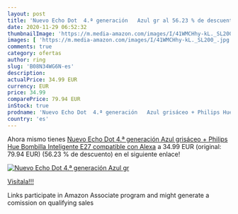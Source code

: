 ```yaml
---
layout: post
title: 'Nuevo Echo Dot  4.ª generación   Azul gr al 56.23 % de descuento'
date: 2020-11-29 06:52:32
thumbnailImage: 'https://m.media-amazon.com/images/I/41WMCHhy-kL._SL200_.jpg'
images: [ 'https://m.media-amazon.com/images/I/41WMCHhy-kL._SL200_.jpg' ]
comments: true
category: ofertas
author: ring
slug: 'B08N34WG6N-es'
description:
actualPrice: 34.99 EUR
currency: EUR
price: 34.99
comparePrice: 79.94 EUR
inStock: true
prodname: 'Nuevo Echo Dot  4.ª generación   Azul grisáceo + Philips Hue Bombilla Inteligente  E27   compatible con Alexa'
country: 'es'
---
```


Ahora mismo tienes [Nuevo Echo Dot  4.ª generación   Azul grisáceo + Philips Hue Bombilla Inteligente  E27   compatible con Alexa](https://www.amazon.es/dp/B08N34WG6N/?tag=tolees-21) a 34.99 EUR (original: 79.94 EUR) (56.23 %  de descuento) en el siguiente enlace!

[![Nuevo Echo Dot  4.ª generación   Azul gr](https://m.media-amazon.com/images/I/41WMCHhy-kL._SL200_.jpg)](https://www.amazon.es/dp/B08N34WG6N/?tag=tolees-21)

[Visítala!!!](https://www.amazon.es/dp/B08N34WG6N/?tag=tolees-21)

Links participate in Amazon Associate program and might generate a comission on qualifying sales

